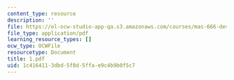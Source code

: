 ```yaml
---
content_type: resource
description: ''
file: https://ol-ocw-studio-app-qa.s3.amazonaws.com/courses/mas-666-developmental-entrepreneurship-fall-2003/1c4164113dbd5f8d5ffae9c4b9b0f5c7_1.pdf
file_type: application/pdf
learning_resource_types: []
ocw_type: OCWFile
resourcetype: Document
title: 1.pdf
uid: 1c416411-3dbd-5f8d-5ffa-e9c4b9b0f5c7
---
```


